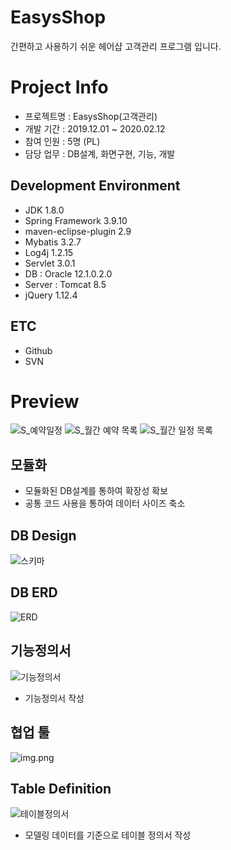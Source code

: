 # EasysShop
간편하고 사용하기 쉬운 헤어샵 고객관리 프로그램 입니다.

# Project Info
- 프로젝트명 : EasysShop(고객관리)
- 개발 기간 : 2019.12.01 ~ 2020.02.12
- 참여 인원 : 5명 (PL)
- 담당 업무 : DB설계, 화면구현, 기능, 개발

## Development Environment
- JDK 1.8.0
- Spring Framework 3.9.10
- maven-eclipse-plugin 2.9
- Mybatis 3.2.7
- Log4j 1.2.15
- Servlet 3.0.1
- DB : Oracle 12.1.0.2.0
- Server : Tomcat 8.5
- jQuery 1.12.4

## ETC
- Github
- SVN

# Preview 
![S_예약일정](https://user-images.githubusercontent.com/58777597/75116068-d158b400-56a7-11ea-9442-89c4735ff4c8.PNG)
![S_월간 예약 목록](https://user-images.githubusercontent.com/58777597/75116069-d3227780-56a7-11ea-8afe-8dccbf875948.PNG)
![S_월간 일정 목록](https://user-images.githubusercontent.com/58777597/75116071-d453a480-56a7-11ea-8b30-b5c14e011a3c.PNG)

## 모듈화
- 모듈화된 DB설계를 통하여 확장성 확보
- 공통 코드 사용을 통하여 데이터 사이즈 축소

## DB Design
![스키마](https://user-images.githubusercontent.com/58777597/75116208-44165f00-56a9-11ea-95ee-79a805950688.PNG)

## DB ERD
![ERD](https://user-images.githubusercontent.com/58777597/75116212-52647b00-56a9-11ea-8a9a-36c8735aec4d.png)

## 기능정의서
![기능정의서](https://user-images.githubusercontent.com/58777597/75116252-b7b86c00-56a9-11ea-9ea7-3e56868b11be.png)
- 기능정의서 작성

## 협업 툴
![img.png](https://www.notion.so/image/https%3A%2F%2Fs3-us-west-2.amazonaws.com%2Fsecure.notion-static.com%2Fc3c9469a-3929-46b4-9941-bb8e284c93d4%2FUntitled.png?table=block&id=d8a7cb63-6346-434a-9a6c-6ab63c6b5436&width=1920&userId=6fccea26-95c2-4666-8989-cbba516a665f&cache=v2)

## Table Definition
![테이블정의서](https://user-images.githubusercontent.com/58777597/75116220-601a0080-56a9-11ea-8fc5-1cb5826fbbf6.png)
- 모델링 데이터를 기준으로 테이블 정의서 작성